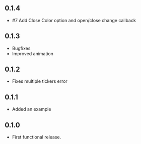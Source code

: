 ## 0.1.4

* #7 Add Close Color option and open/close change callback

## 0.1.3

* Bugfixes
* Improved animation

## 0.1.2

* Fixes multiple tickers error

## 0.1.1

* Added an example

## 0.1.0

* First functional release.
